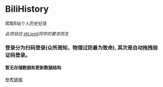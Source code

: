 # BiliHistory

爬取B站个人历史纪录

*此项目应 [@Lionli](https://github.com/lionli-top )同学的要求而生*

### 登录分为扫码登录(众所周知，物理过防最为致命), 其次是自动拖拽验证码登录。

#### 暂无存储数据和更新数据结构

[参考链接](https://blog.csdn.net/sdu_hao/article/details/96714304)

